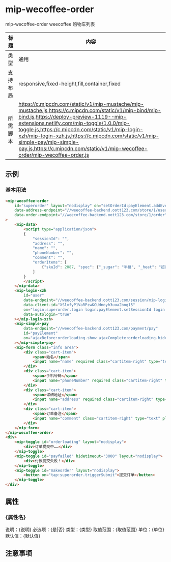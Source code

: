 # mip-wecoffee-order

mip-wecoffee-order weecoffee 购物车列表

标题|内容
----|----
类型|通用
支持布局|responsive,fixed-height,fill,container,fixed
所需脚本|https://c.mipcdn.com/static/v1/mip-mustache/mip-mustache.js,https://c.mipcdn.com/static/v1/mip-bind/mip-bind.js,https://deploy-preview-1119--mip-extensions.netlify.com/mip-toggle/1.0.0/mip-toggle.js,https://c.mipcdn.com/static/v1/mip-login-xzh/mip-login-xzh.js,https://c.mipcdn.com/static/v1/mip-simple-pay/mip-simple-pay.js,https://c.mipcdn.com/static/v1/mip-wecoffee-order/mip-wecoffee-order.js

## 示例

### 基本用法
```html
<mip-wecoffee-order
    id="superorder" layout="nodisplay" on="setOrderId:payElement.addEventData submitOrder:payElement.pay error:payfailed.show error:orderloading.hide"
    data-address-endpoint="//weecoffee-backend.oott123.com/store/1/user/addresses"
    data-order-endpoint="//weecoffee-backend.oott123.com/store/1/order"
>
    <mip-data>
        <script type="application/json">
        {
            "sessionId": "",
            "address": "",
            "name": "",
            "phoneNumber": "",
            "comment": "",
            "orderItems": [
                {"skuId": 2087, "spec": {"_sugar": "半糖", "_heat": "超热"}, "count": 1}
            ]
        }
        </script>
    </mip-data>
    <mip-login-xzh
        id="user"
        data-endpoint="//weecoffee-backend.oott123.com/session/mip-login/endpoint/"
        data-client-id="XSlxfyP1VaRPzwKOUdnoyh3uua2bog15"
        on="login:superorder.login login:payElement.setSessionId login:makeorder.show"
        data-autologin="true"
    ></mip-login-xzh>
    <mip-simple-pay
        data-endpoint="//weecoffee-backend.oott123.com/payment/pay"
        id="payElement"
        on="ajaxBefore:orderloading.show ajaxComplete:orderloading.hide error:superorder.error"
    ></mip-simple-pay>
    <mip-form class="info area">
        <div class="cart-item">
            <span>姓名</span>
            <input name="name" required class="cartitem-right" type="text" placeholder="请填入姓名姓名" value="">
        </div>
        <div class="cart-item">
            <span>手机号码</span>
            <input name="phoneNumber" required class="cartitem-right" type="text" placeholder="请填入手机号码" value="">
        </div>
        <div class="cart-item">
            <span>详细地址</span>
            <input name="address" required class="cartitem-right" type="text" placeholder="请填入详细地址" value="">
        </div>
        <div class="cart-item">
            <span>订单备注</span>
            <input name="comment" class="cartitem-right" type="text" placeholder="" value="">
        </div>
    </mip-form>
</mip-wecoffee-order>
<div>
    <mip-toggle id="orderloading" layout="nodisplay">
        <div>订单提交中……</div>
    </mip-toggle>
    <mip-toggle id="payfailed" hidetimeout="3000" layout="nodisplay">
        <div>付款提交失败！</div>
    </mip-toggle>
    <mip-toggle id="makeorder" layout="nodisplay">
        <button on="tap:superorder.triggerSubmit">提交订单</button>
    </mip-toggle>
</div>
```

## 属性

### {属性名}

说明：{说明}
必选项：{是|否}
类型：{类型}
取值范围：{取值范围}
单位：{单位}
默认值：{默认值}

## 注意事项

